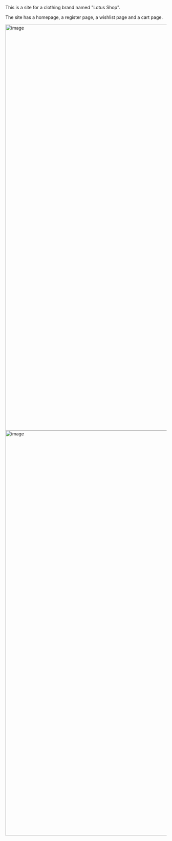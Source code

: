 This is a site for a clothing brand named "Lotus Shop".

The site has a homepage, a register page, a wishlist page and a cart page.

<img width="1268" alt="image" src="https://github.com/IuLiA109/Lotus-Shop/assets/115582483/a8544e04-0c73-4157-a7b6-33c36ce0d893">
<img width="1266" alt="image" src="https://github.com/IuLiA109/Lotus-Shop/assets/115582483/b21c2950-a17d-40f7-b0ae-6cc17b0c4846">

